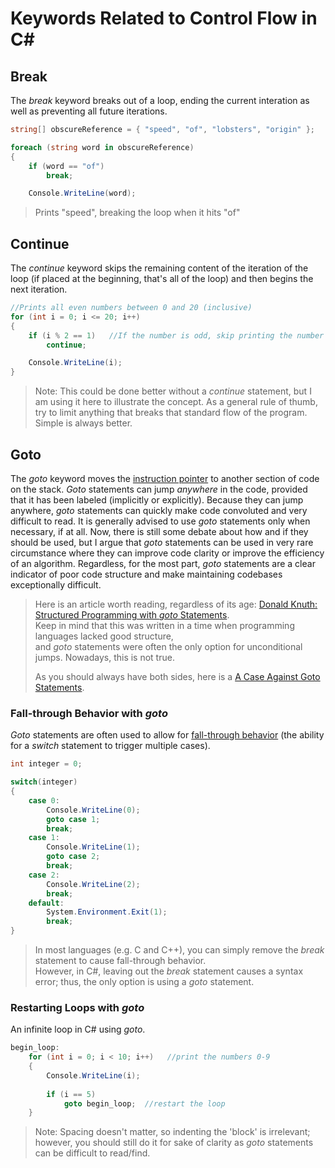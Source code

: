 # Keywords Related to Control Flow in C#

## Break
The _break_ keyword breaks out of a loop, ending the current interation as well as preventing all future iterations.
```C#
string[] obscureReference = { "speed", "of", "lobsters", "origin" };

foreach (string word in obscureReference)
{
    if (word == "of")
        break;

    Console.WriteLine(word);

```
> Prints "speed", breaking the loop when it hits "of"

## Continue
The _continue_ keyword skips the remaining content of the iteration of the loop (if placed at the beginning, that's all of the loop) and then begins the next iteration.
```C#
//Prints all even numbers between 0 and 20 (inclusive)
for (int i = 0; i <= 20; i++)
{
    if (i % 2 == 1)   //If the number is odd, skip printing the number
        continue;

    Console.WriteLine(i);
}
```
> Note: This could be done better without a _continue_ statement, but I am using it here to illustrate the concept. As a general rule of thumb, try to limit
> anything that breaks that standard flow of the program. Simple is always better.

## Goto
The _goto_ keyword moves the [instruction pointer](https://en.wikipedia.org/wiki/Program_counter) to another section of code on the stack. _Goto_ statements can jump
_anywhere_ in the code, provided that it has been labeled (implicitly or explicitly). Because they can jump anywhere, _goto_ statements can quickly make code convoluted 
and very difficult to read. It is generally advised to use _goto_ statements only when necessary, if at all. Now, there is still some debate about how and if they should
be used, but I argue that _goto_ statements can be used in very rare circumstance where they can improve code clarity or improve the efficiency of an 
algorithm. Regardless, for the most part, _goto_ statements are a clear indicator of poor code structure and make maintaining codebases exceptionally difficult.
> Here is an article worth reading, regardless of its age: [Donald Knuth: Structured Programming with _goto_ Statements](https://www.scribd.com/document/38873257/Knuth-1974-Structured-Programming-With-Go-to-Statements). <br /> Keep in mind that this was written in a time when programming languages lacked good structure, <br />
> and _goto_ statements were often the only option for unconditional jumps. Nowadays, this is not true. <br /> 
> 
> As you should always have both sides, here is a [A Case Against Goto Statements](https://www.cs.utexas.edu/users/EWD/ewd02xx/EWD215.PDF).

### Fall-through Behavior with _goto_
_Goto_ statements are often used to allow for [fall-through behavior](https://stackoverflow.com/questions/6545720/does-anyone-still-use-goto-in-c-sharp-and-if-so-why) (the ability for a _switch_ statement to trigger multiple cases).

```C#
int integer = 0;

switch(integer)
{
    case 0:
        Console.WriteLine(0);
        goto case 1;           
        break;
    case 1:
        Console.WriteLine(1);
        goto case 2;
        break;
    case 2:
        Console.WriteLine(2);
        break;
    default:
        System.Environment.Exit(1);
        break;
}
```
> In most languages (e.g. C and C++), you can simply remove the _break_ statement to cause fall-through behavior. <br />
> However, in C#, leaving out the _break_ statement causes a syntax error; thus, the only option is using a _goto_ statement.

### Restarting Loops with _goto_
An infinite loop in C# using _goto_.
```C#
begin_loop:  
    for (int i = 0; i < 10; i++)   //print the numbers 0-9
    {
        Console.WriteLine(i);
        
        if (i == 5)
            goto begin_loop;  //restart the loop
    }
```
> Note: Spacing doesn't matter, so indenting the 'block' is irrelevant; however, you should still do it for sake of clarity as _goto_ statements can be difficult to read/find.

